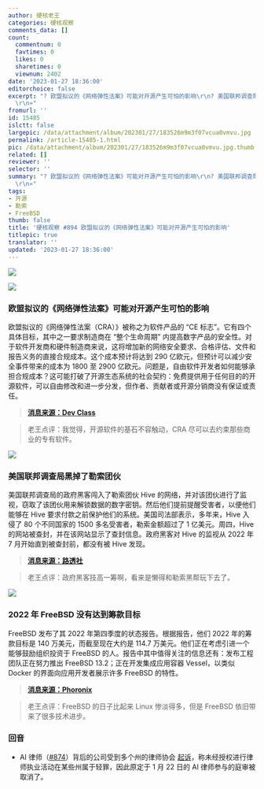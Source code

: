 ```yaml
---
author: 硬核老王
categories: 硬核观察
comments_data: []
count:
  commentnum: 0
  favtimes: 0
  likes: 0
  sharetimes: 0
  viewnum: 2402
date: '2023-01-27 18:36:00'
editorchoice: false
excerpt: "? 欧盟拟议的《网络弹性法案》可能对开源产生可怕的影响\r\n? 美国联邦调查局黑掉了勒索团伙\r\n? 2022 年 FreeBSD 没有达到筹款目标\r\n»
  \r\n»"
fromurl: ''
id: 15485
islctt: false
largepic: /data/attachment/album/202301/27/183526m9m3f07vcua0vmvu.jpg
permalink: /article-15485-1.html
pic: /data/attachment/album/202301/27/183526m9m3f07vcua0vmvu.jpg.thumb.jpg
related: []
reviewer: ''
selector: ''
summary: "? 欧盟拟议的《网络弹性法案》可能对开源产生可怕的影响\r\n? 美国联邦调查局黑掉了勒索团伙\r\n? 2022 年 FreeBSD 没有达到筹款目标\r\n»
  \r\n»"
tags:
- 开源
- 勒索
- FreeBSD
thumb: false
title: '硬核观察 #894 欧盟拟议的《网络弹性法案》可能对开源产生可怕的影响'
titlepic: true
translator: ''
updated: '2023-01-27 18:36:00'
---
```


![](/data/attachment/album/202301/27/183526m9m3f07vcua0vmvu.jpg)


![](/data/attachment/album/202301/27/183533yx2s7wswduux7y46.jpg)


### 欧盟拟议的《网络弹性法案》可能对开源产生可怕的影响


欧盟拟议的《网络弹性法案（CRA）》被称之为软件产品的 “CE 标志”。它有四个具体目标，其中之一要求制造商在 “整个生命周期” 内提高数字产品的安全性。对于软件开发商和硬件制造商来说，这将增加新的网络安全要求、合格评估、文件和报告义务的直接合规成本。这个成本预计将达到 290 亿欧元，但预计可以减少安全事件带来的成本为 1800 至 2900 亿欧元。问题是，自由软件开发者如何能够承担合规成本？这可能打破了开源生态系统的社会契约：免费提供用于任何目的的开源软件，可以自由修改和进一步分发，但作者、贡献者或开源分销商没有保证或责任。



> 
> **[消息来源：Dev Class](https://devclass.com/2023/01/24/eus-proposed-ce-mark-for-software-could-have-dire-impact-on-open-source/)**
> 
> 
> 



> 
> 老王点评：我觉得，开源软件的基石不容触动，CRA 尽可以去约束那些商业的专有软件。
> 
> 
> 


![](/data/attachment/album/202301/27/183600y44xhdg2vccczvhv.jpg)


### 美国联邦调查局黑掉了勒索团伙


美国联邦调查局的政府黑客闯入了勒索团伙 Hive 的网络，并对该团伙进行了监视，窃取了该团伙用来解锁数据的数字密钥。然后他们提前提醒受害者，以便他们能够在 Hive 要求付款之前保护他们的系统。美国司法部表示，多年来，Hive 入侵了 80 个不同国家的 1500 多名受害者，勒索金额超过了 1 亿美元。周四，Hive 的网站被查封，并在该网站显示了查封信息。政府黑客对 Hive 的监视从 2022 年 7 月开始直到被查封前，都没有被 Hive 发现。



> 
> **[消息来源：路透社](https://www.reuters.com/world/us/announcement-posted-hive-ransomware-groups-site-says-it-has-been-seized-by-fbi-2023-01-26/)**
> 
> 
> 



> 
> 老王点评：政府黑客技高一筹啊，看来是懒得和勒索黑帮玩下去了。
> 
> 
> 


![](/data/attachment/album/202301/27/183619eqbhuq7uaanuab77.jpg)


### 2022 年 FreeBSD 没有达到筹款目标


FreeBSD 发布了其 2022 年第四季度的状态报告。根据报告，他们 2022 年的筹款目标是 140 万美元，而截至现在大约是 114.7 万美元。他们正在考虑引进一个能够鼓励组织投资于 FreeBSD 的人。报告中其中值得关注的信息还有：发布工程团队正在努力推出 FreeBSD 13.2；正在开发集成应用容器 Vessel，以类似 Docker 的界面向应用开发者展示许多 FreeBSD 的特性。



> 
> **[消息来源：Phoronix](https://www.phoronix.com/news/FreeBSD-Q4-2022-Highlights)**
> 
> 
> 



> 
> 老王点评：FreeBSD 的日子比起来 Linux 惨淡得多，但是 FreeBSD 依旧带来了很多技术进步。
> 
> 
> 


### 回音


* AI 律师（[#874](/article-15422-1.html)）背后的公司受到多个州的律师协会 [起诉](https://www.npr.org/2023/01/25/1151435033/a-robot-was-scheduled-to-argue-in-court-then-came-the-jail-threats)，称未经授权进行律师执业活动在某些州属于轻罪，因此原定于 1 月 22 日的 AI 律师参与的庭审被取消了。